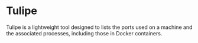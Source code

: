 # Tulipe
Tulipe is a lightweight tool designed to lists the ports used on a machine and the associated processes, including those in Docker containers.

